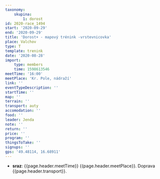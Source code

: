 ```yaml
---
taxonomy:
    skupina:
        1: dorost
id: 2020-race_1494
start: '2020-09-29'
end: '2020-09-29'
title: 'Dorost+ - mapový trénink -vrstevnicovka'
place: Valchov
type: T
template: trenink
date: '2020-08-28'
import:
    type: members
    time: 1598613546
meetTime: '16:00'
meetPlace: 'Kr. Pole, nádraží'
link: ''
eventTypeDescription: ''
startTime: ''
map: ''
terrain: ''
transport: auty
accomodation: ''
food: ''
leader: Jenda
note: ''
return: ''
price: ''
program: ''
thingsToTake: ''
signups: ''
gps: '49.48114, 16.68911'
---
```


* **sraz**: {{page.header.meetTime}} {{page.header.meetPlace}}. Doprava {{page.header.transport}}.
